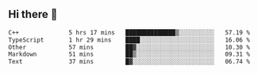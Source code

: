 ## Hi there 👋

 <!--START_SECTION:waka-->

```txt
C++              5 hrs 17 mins   ██████████████▒░░░░░░░░░░   57.19 %
TypeScript       1 hr 29 mins    ████░░░░░░░░░░░░░░░░░░░░░   16.06 %
Other            57 mins         ██▓░░░░░░░░░░░░░░░░░░░░░░   10.30 %
Markdown         51 mins         ██▒░░░░░░░░░░░░░░░░░░░░░░   09.31 %
Text             37 mins         █▓░░░░░░░░░░░░░░░░░░░░░░░   06.74 %
```

<!--END_SECTION:waka-->

<!--
**ValentinRapp/ValentinRapp** is a ✨ _special_ ✨ repository because its `README.md` (this file) appears on your GitHub profile.

Here are some ideas to get you started:

- 🔭 I’m currently working on ...
- 🌱 I’m currently learning ...
- 👯 I’m looking to collaborate on ...
- 🤔 I’m looking for help with ...
- 💬 Ask me about ...
- 📫 How to reach me: ...
- 😄 Pronouns: ...
- ⚡ Fun fact: ...
-->
